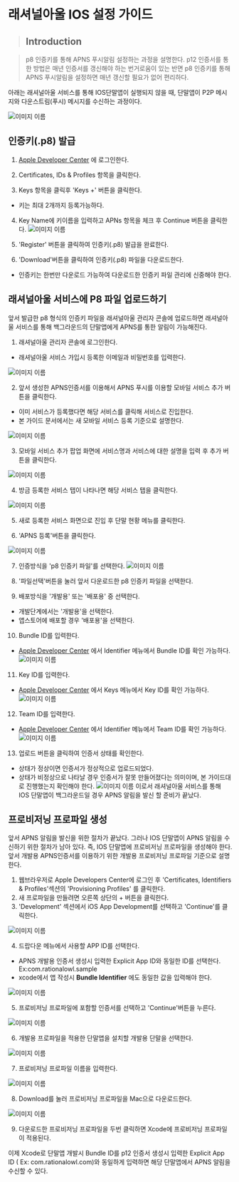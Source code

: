 # 래셔널아울 IOS 설정 가이드

>## Introduction

> p8 인증키를 통해 APNS 푸시알림 설정하는 과정을 설명한다. p12 인증서를 통한 방법은 매년 인증서를 갱신해야 하는 번거로움이 있는 반면 p8 인증키를 통해 APNS 푸시알림을 설정하면 매년 갱신할 필요가 없어 편리하다.

아래는 래셔널아울 서비스를 통해 IOS단말앱이 실행되지 않을 때, 단말앱이 P2P 메시지와 다운스트림(푸시) 메시지를 수신하는 과정이다.

![이미지 이름](./img/apns_overview.png)


## 인증키(.p8) 발급

1. [Apple Developer Center](https://developer.apple.com/account) 에 로그인한다.

2. Certificates, IDs & Profiles 항목을 클릭한다.

3. Keys 항목을 클릭후 'Keys +' 버튼을 클릭한다.
- 키는 최대 2개까지 등록가능하다.

4. Key Name에 키이름을 입력하고 APNs 항목을 체크 후 Continue 버튼을 클릭한다.
![이미지 이름](./img/key1.png)

5. 'Register' 버튼을 클릭하여 인증키(.p8) 발급을 완료한다.

6. 'Download'버튼을 클릭하여 인증키(.p8) 파일을 다운로드한다.
 - 인증키는 한번만 다운로드 가능하여 다운로드한 인증키 파일 관리에 신중해야 한다.


## 래셔널아울 서비스에 P8 파일 업로드하기
앞서 발급한 p8 형식의 인증키 파일을 래셔널아울 관리자 콘솔에 업로드하면 래셔널아울 서비스를 통해 백그라운드의 단말앱에게 APNS를 통한 알림이 가능해진다. 

1. 래셔널아울 관리자 콘솔에 로그인한다.
 - 래셔널아울 서비스 가입시 등록한 이메일과 비밀번호를 입력한다.

![이미지 이름](./img/upload1-1.png)

2. 앞서 생성한 APNS인증서를 이용해서 APNS 푸시를 이용할 모바일 서비스 추가 버튼을 클릭한다.
 - 이미 서비스가 등록했다면 해당 서비스를 클릭해 서비스로 진입한다.
 - 본 가이드 문서에서는 새 모바일 서비스 등록 기준으로 설명한다.

![이미지 이름](./img/upload1-2.png)

3. 모바일 서비스 추가 팝업 화면에 서비스명과 서비스에 대한 설명을 입력 후 추가 버튼을 클릭한다.

![이미지 이름](./img/upload1-3.png)

4. 방금 등록한 서비스 탭이 나타나면 해당 서비스 탭을 클릭한다.

![이미지 이름](./img/upload1-4.png)

5. 새로 등록한 서비스 화면으로 진입 후 단말 현황 메뉴를 클릭한다.

6. 'APNS 등록'버튼을 클릭한다.

![이미지 이름](./img/upload1.png)

7. 인증방식을 'p8 인증키 파일'를 선택한다.
![이미지 이름](./img/upload2.png)

8. '파일선택'버튼을 눌러 앞서 다운로드한 p8 인증키 파일을 선택한다.


9. 배포방식을 '개발용' 또는 '배포용' 중 선택한다.
 - 개발단계에서는 '개발용'을 선택한다.
 - 앱스토어에 배포할 경우 '배포용'을 선택한다.

10. Bundle ID를 입력한다.
 - [Apple Developer Center](https://developer.apple.com/account) 에서 Identifier 메뉴에서 Bundle ID를 확인 가능하다.
![이미지 이름](./img/upload_bundleId.png)

11. Key ID를 입력한다.
 - [Apple Developer Center](https://developer.apple.com/account) 에서 Keys 메뉴에서 Key ID를 확인 가능하다.
![이미지 이름](./img/upload_keyId.png)

12. Team ID를 입력한다.
 - [Apple Developer Center](https://developer.apple.com/account) 에서 Identifier 메뉴에서 Team ID를 확인 가능하다.
![이미지 이름](./img/upload_teamId.png)

13. 업로드 버튼을 클릭하여 인증서 상태를 확인한다.
 - 상태가 정상이면 인증서가 정상적으로 업로드되었다.
 - 상태가 비정상으로 나타날 경우 인증서가 잘못 만들어졌다는 의미이며, 본 가이드대로 진행했는지 확인해야 한다.
![이미지 이름](./img/upload3.png)
이로서 래셔널아울 서비스를 통해 IOS 단말앱이 백그라운드일 경우 APNS 알림을 발신 할 준비가 끝났다.

## 프로비저닝 프로파일 생성

앞서 APNS 알림을 발신을 위한 절차가 끝났다. 그러나 IOS 단말앱이 APNS 알림을 수신하기 위한 절차가 남아 있다. 즉, IOS 단말앱에 프로비저닝 프로파일을 생성해야 한다. 앞서 개발용 APNS인증서를 이용하기 위한 개발용 프로비저닝 프로파일 기준으로 설명한다.

1. 웹브라우저로 Apple Developers Center에 로그인 후 'Certificates, Identifiers & Profiles'섹션의 'Provisioning Profiles' 를 클릭한다.
2. 새 프로파일을 만들려면 오른쪽 상단의 + 버튼을 클릭한다.
3. 'Development' 섹션에서 iOS App Development를 선택하고 'Continue'를 클릭한다.

![이미지 이름](./img/profile1.png)

4. 드랍다운 메뉴에서 사용할 APP ID를 선택한다.
 - APNS 개발용 인증서 생성시 입력한 Explicit App ID와 동일한 ID를 선택한다. Ex:com.rationalowl.sample
 - xcode에서 앱 작성시 **Bundle Identifier** 에도 동일한 값을 입력해야 한다.

![이미지 이름](./img/profile3.png)

5. 프로비저닝 프로파일에 포함할 인증서를 선택하고 'Continue'버튼을 누른다.

![이미지 이름](./img/profile4.png)

6. 개발용 프로파일을 적용한 단말앱을 설치할 개발용 단말을 선택한다.

![이미지 이름](./img/profile5.png)

7. 프로비저닝 프로파일 이름을 입력한다.

![이미지 이름](./img/profile6.png)

8. Download를 눌러 프로비저닝 프로파일을 Mac으로 다운로드한다.

![이미지 이름](./img/profile7.png)


9. 다운로드한 프로비저닝 프로파일을 두번 클릭하면 Xcode에 프로비저닝 프로파일이 적용된다.

이제 Xcode로 단말앱 개발시 Bundle ID를 p12 인증서 생성시 입력한 Explicit App ID ( Ex: com.rationalowl.com)와 동일하게 입력하면 해당 단말앱에서 APNS 알림을 수신할 수 있다.

